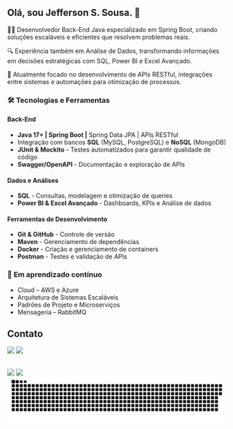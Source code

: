 ## Olá, sou Jefferson S. Sousa. 👋

👨‍💻 Desenvolvedor Back-End Java especializado em Spring Boot, criando soluções escaláveis e eficientes que resolvem problemas reais.

🔍 Experiência também em Análise de Dados, transformando informações em decisões estratégicas com SQL, Power BI e Excel Avançado.

🚀 Atualmente focado no desenvolvimento de APIs RESTful, integrações entre sistemas e automações para otimização de processos.

### 🛠️ **Tecnologias e Ferramentas**

#### Back-End
- **Java 17+ | Spring Boot |** Spring Data JPA | APIs RESTful
- Integração com bancos **SQL** (MySQL, PostgreSQL) e **NoSQL** (MongoDB)
- **JUnit & Mockito** - Testes automatizados para garantir qualidade de código
- **Swagger/OpenAPI** - Documentação e exploração de APIs

#### Dados e Análises
- **SQL** - Consultas, modelagem e otimização de queries
- **Power BI & Excel Avançado** - Dashboards, KPIs e Análise de dados

#### Ferramentas de Desenvolvimento
- **Git & GitHub** - Controle de versão
- **Maven** - Gerenciamento de dependências
- **Docker** - Criação e gerenciamento de containers
- **Postman** - Testes e validação de APIs

### 🌱 **Em aprendizado contínuo**
- Cloud – AWS e Azure
- Arquitetura de Sistemas Escaláveis
- Padrões de Projeto e Microserviços
- Mensageria – RabbitMQ

## Contato
  <div> 
  <a href = "mailto:jeffersonmarkd@outlook.com"><img src="https://img.shields.io/badge/-Gmail-%23333?style=for-the-badge&logo=gmail&logoColor=white" target="_blank"></a>
  <a href="https://www.linkedin.com/in/jefferson-sousa-8b93a81a2/" target="_blank"><img src="https://img.shields.io/badge/LinkedIn-0077B5?style=for-the-badge&logo=linkedin&logoColor=white"></a> 
</div>


##

<div>
<a>
  <img height=160 align="center" src="https://github-readme-stats.vercel.app/api?username=JeffSSousa&hide_title=false&hide_rank=false&show_icons=true&include_all_commits=true&count_private=true&disable_animations=false&&theme=shadow_green#gh-dark-mode-only&locale=en&hide_border=false" />
</a>
<a>
  <img height=160 align="center" src="https://github-readme-stats.vercel.app/api/top-langs/?username=JeffSSousa&locale=en&hide_title=false&layout=compact&theme=shadow_green#gh-dark-mode&hide_border=false" />
</a>
</div>



<picture>
  <source media="(prefers-color-scheme: dark)" srcset="https://raw.githubusercontent.com/JeffSSousa/JeffSSousa/output/github-snake-dark.svg" />
  <source media="(prefers-color-scheme: light)" srcset="https://raw.githubusercontent.com/JeffSSousa/JeffSSousa/output/github-snake.svg" />
  <img alt="github-snake" src="https://raw.githubusercontent.com/JeffSSousa/JeffSSousa/output/github-snake.svg" />
</picture>
  

